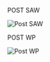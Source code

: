 POST SAW

![Post SAW](https://github.com/RetnoKusumaningtyas/SPKUAS_Tyas/assets/149466593/4045e54e-f12f-445e-b354-4a7ddd0ed773)

POST WP

![Post WP](https://github.com/RetnoKusumaningtyas/SPKUAS_Tyas/assets/149466593/ed968bd0-0e19-4816-b419-584e643d42f7)
